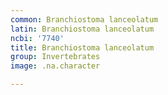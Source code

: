 ```yaml
---
common: Branchiostoma lanceolatum
latin: Branchiostoma lanceolatum
ncbi: '7740'
title: Branchiostoma lanceolatum
group: Invertebrates
image: .na.character

---
```

